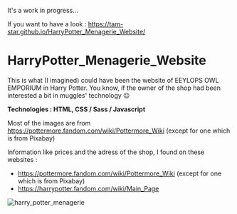 It's a work in progress...

If you want to have a look : https://tam-star.github.io/HarryPotter_Menagerie_Website/

# HarryPotter_Menagerie_Website

This is what (I imagined) could have been the website of EEYLOPS OWL EMPORIUM in Harry Potter. You know, if the owner of the shop had been interested a bit in muggles' technology 😉

<strong>Technologies : HTML, CSS / Sass / Javascript</strong>

Most of the images are from https://pottermore.fandom.com/wiki/Pottermore_Wiki (except for one which is from Pixabay)

Information like prices and the adress of the shop, I found on these websites : 
- https://pottermore.fandom.com/wiki/Pottermore_Wiki (except for one which is from Pixabay)
- https://harrypotter.fandom.com/wiki/Main_Page

![harry_potter_menagerie](https://user-images.githubusercontent.com/58629427/137407110-ab912274-b88f-46ad-9fa1-380ef9164e46.jpg)
